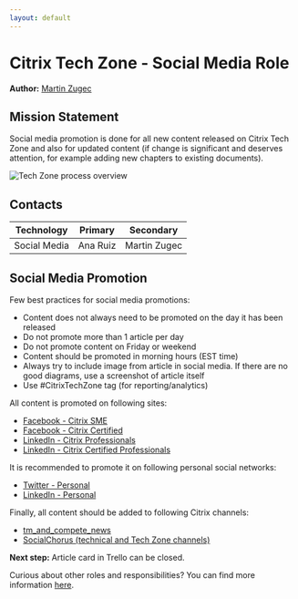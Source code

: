 ```yaml
---
layout: default
---
```

# Citrix Tech Zone - Social Media Role

**Author:** [Martin Zugec](https://twitter.com/martinzugec)

## Mission Statement

Social media promotion is done for all new content released on Citrix Tech Zone and also for updated content (if change is significant and deserves attention, for example adding new chapters to existing documents).

![Tech Zone process overview](/media/role-social-media-overview.jpg)

## Contacts

| Technology | Primary | Secondary |
|------------|:-------:|-----------|
| Social Media | Ana Ruiz | Martin Zugec |

## Social Media Promotion

Few best practices for social media promotions:

*  Content does not always need to be promoted on the day it has been released
*  Do not promote more than 1 article per day
*  Do not promote content on Friday or weekend
*  Content should be promoted in morning hours (EST time)
*  Always try to include image from article in social media. If there are no good diagrams, use a screenshot of article itself
*  Use #CitrixTechZone tag (for reporting/analytics)

All content is promoted on following sites:

*  [Facebook - Citrix SME](https://www.facebook.com/groups/280077812059062/)
*  [Facebook - Citrix Certified](https://www.facebook.com/groups/citrix.certified/)
*  [LinkedIn - Citrix Professionals](https://www.linkedin.com/groups/111929/)
*  [LinkedIn - Citrix Certified Professionals](https://www.linkedin.com/groups/89816/)

It is recommended to promote it on following personal social networks:

*  [Twitter - Personal](https://twitter.com/home)
*  [LinkedIn - Personal](https://www.linkedin.com/feed/)

Finally, all content should be added to following Citrix channels:

*  [tm_and_compete_news](https://citrix.slack.com/archives/CLT8ZKK9R)
*  [SocialChorus (technical and Tech Zone channels)](https://studio.socialchorus.com/programs/10177/b2)

**Next step:** Article card in Trello can be closed.

Curious about other roles and responsibilities? You can find more information [here](https://citrix.github.io/tech-marketing/projects/tech-zone/roles-and-responsibilities.html).